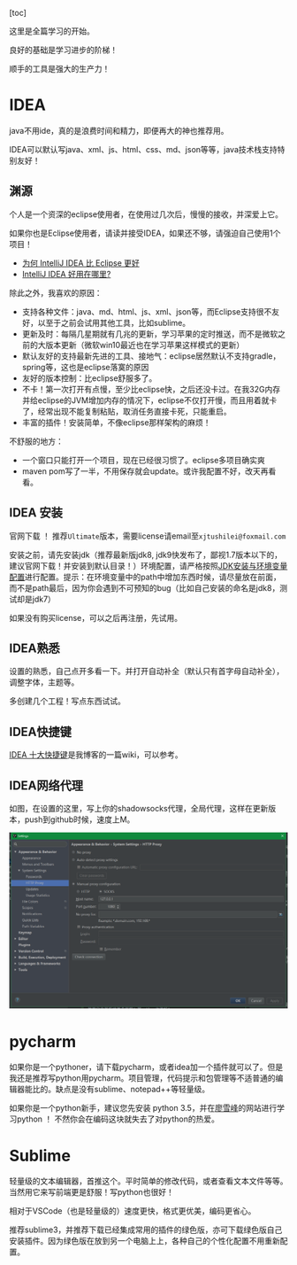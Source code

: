 
[toc]



这里是全篇学习的开始。

良好的基础是学习进步的阶梯！

顺手的工具是强大的生产力！


# IDEA

java不用ide，真的是浪费时间和精力，即便再大的神也推荐用。

IDEA可以默认写java、xml、js、html、css、md、json等等，java技术栈支持特别友好！

## 渊源

个人是一个资深的eclipse使用者，在使用过几次后，慢慢的接收，并深爱上它。

如果你也是Eclipse使用者，请读并接受IDEA，如果还不够，请强迫自己使用1个项目！

- [为何 IntelliJ IDEA 比 Eclipse 更好](http://www.oschina.net/news/26929/why-intellij-is-better-than-eclipse)
- [IntelliJ IDEA 好用在哪里?](https://www.zhihu.com/question/23648034)

除此之外，我喜欢的原因：

- 支持各种文件：java、md、html、js、xml、json等，而Eclipse支持很不友好，以至于之前会试用其他工具，比如sublime。
- 更新及时：每隔几星期就有几兆的更新，学习苹果的定时推送，而不是微软之前的大版本更新（微软win10最近也在学习苹果这样模式的更新）
- 默认友好的支持最新先进的工具、接地气：eclipse居然默认不支持gradle，spring等，这也是eclipse落寞的原因
- 友好的版本控制：比eclipse舒服多了。
- 不卡！第一次打开有点慢，至少比eclipse快，之后还没卡过。在我32G内存并给eclipse的JVM增加内存的情况下，eclipse不仅打开慢，而且用着就卡了，经常出现不能复制粘贴，取消任务直接卡死，只能重启。
- 丰富的插件！安装简单，不像eclipse那样架构的麻烦！

不舒服的地方：
- 一个窗口只能打开一个项目，现在已经很习惯了。eclipse多项目确实爽
- maven pom写了一半，不用保存就会update。或许我配置不好，改天再看看。

## IDEA 安装

官网下载 ！ 推荐`Ultimate`版本，需要license请email至`xjtushilei@foxmail.com`

安装之前，请先安装jdk（推荐最新版jdk8, jdk9快发布了，鄙视1.7版本以下的，建议官网下载！并安装到默认目录！）环境配置，请严格按照[JDK安装与环境变量配置](http://jingyan.baidu.com/article/6dad5075d1dc40a123e36ea3.html)进行配置。提示：在环境变量中的path中增加东西时候，请尽量放在前面，而不是path最后，因为你会遇到不可预知的bug（比如自己安装的命名是jdk8，测试却是jdk7）

如果没有购买license，可以之后再注册，先试用。

## IDEA熟悉

设置的熟悉，自己点开多看一下。并打开自动补全（默认只有首字母自动补全），调整字体，主题等。

多创建几个工程！写点东西试试。

## IDEA快捷键


<a href='http://xjtushilei.com/wiki/idea/' target='_blank'>IDEA 十大快捷键</a>是我博客的一篇wiki，可以参考。

## IDEA网络代理

如图，在设置的这里，写上你的shadowsocks代理，全局代理，这样在更新版本，push到github时候，速度上M。

![IDEA网络代理](img/1.png)

# pycharm

如果你是一个pythoner，请下载pycharm，或者idea加一个插件就可以了。但是我还是推荐写python用pycharm。项目管理，代码提示和包管理等不适普通的编辑器能比的。缺点是没有sublime、notepad++等轻量级。

如果你是一个python新手，建议您先安装 python 3.5，并在[廖雪峰](http://www.liaoxuefeng.com/)的网站进行学习python ！ 不然你会在编码这块就失去了对python的热爱。

# Sublime

轻量级的文本编辑器，首推这个。平时简单的修改代码，或者查看文本文件等等。当然用它来写前端更是舒服！写python也很好！

相对于VSCode（也是轻量级的）速度更快，格式更优美，编码更省心。

推荐sublime3，并推荐下载已经集成常用的插件的绿色版，亦可下载绿色版自己安装插件。因为绿色版在放到另一个电脑上上，各种自己的个性化配置不用重新配置。


